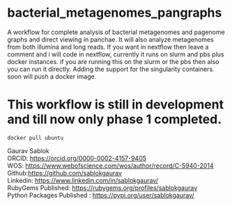 # bacterial_metagenomes_pangraphs
A workflow for complete analysis of bacterial metagenomes and pagenome graphs and direct viewing in panchae. It will also analyze metagenomes from both illumina and long reads. If you want in nextflow then leave a comment and i will code in nextflow, currently it runs on slurm and pbs plus docker instances. if you are running this on the slurm or the pbs then also you can run it directly. Adding the support for the singularity containers. soon will push a docker image. 

# This workflow is still in development and till now only phase 1 completed. 

```
docker pull ubuntu
```

Gaurav Sablok \
ORCID: https://orcid.org/0000-0002-4157-9405 \
WOS: https://www.webofscience.com/wos/author/record/C-5940-2014 \
Github:https://github.com/sablokgaurav \
Linkedin: https://www.linkedin.com/in/sablokgaurav/ \
RubyGems Published: https://rubygems.org/profiles/sablokgaurav \
Python Packages Published : https://pypi.org/user/sablokgaurav/
